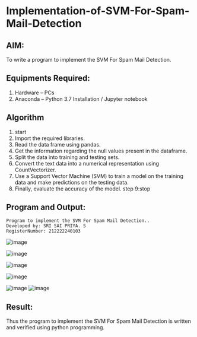 # Implementation-of-SVM-For-Spam-Mail-Detection

## AIM:
To write a program to implement the SVM For Spam Mail Detection.

## Equipments Required:
1. Hardware – PCs
2. Anaconda – Python 3.7 Installation / Jupyter notebook

## Algorithm
1. start
2. Import the required libraries.
3. Read the data frame using pandas.
4. Get the information regarding the null values present in the dataframe.
5. Split the data into training and testing sets.
6. Convert the text data into a numerical representation using CountVectorizer.
7. Use a Support Vector Machine (SVM) to train a model on the training data and make predictions on the testing data.
8. Finally, evaluate the accuracy of the model. step 9:stop
## Program and Output:
```
Program to implement the SVM For Spam Mail Detection..
Developed by: SRI SAI PRIYA. S
RegisterNumber: 212222240103
```
![image](https://github.com/SriSaiPriyaSenthilvel/Implementation-of-SVM-For-Spam-Mail-Detection/assets/119475702/018eda38-02ab-404f-9609-5589cc2d88d5)

![image](https://github.com/SriSaiPriyaSenthilvel/Implementation-of-SVM-For-Spam-Mail-Detection/assets/119475702/6549b750-5f93-40f8-84ae-3d6d7c658252)

![image](https://github.com/SriSaiPriyaSenthilvel/Implementation-of-SVM-For-Spam-Mail-Detection/assets/119475702/f8141429-4963-4c64-88d1-4f0098100bf1)

![image](https://github.com/SriSaiPriyaSenthilvel/Implementation-of-SVM-For-Spam-Mail-Detection/assets/119475702/04744d83-b11b-4df1-94f6-737aa16a6ff2)

![image](https://github.com/SriSaiPriyaSenthilvel/Implementation-of-SVM-For-Spam-Mail-Detection/assets/119475702/c6abe63a-6d4a-4f24-ac83-ec3acfaede58)
![image](https://github.com/SriSaiPriyaSenthilvel/Implementation-of-SVM-For-Spam-Mail-Detection/assets/119475702/a3551b52-59b9-43fe-ad12-849cb6363287)


## Result:
Thus the program to implement the SVM For Spam Mail Detection is written and verified using python programming.

